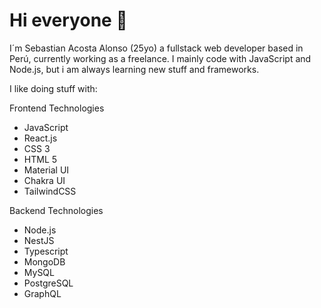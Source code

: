 # Hi everyone 👋

I´m Sebastian Acosta Alonso (25yo) a fullstack web developer based in Perú, currently working as a freelance.
I mainly code with JavaScript and Node.js, but i am always learning new stuff and frameworks.

I like doing stuff with:

Frontend Technologies
 - JavaScript
 - React.js
 - CSS 3
 - HTML 5
 - Material UI
 - Chakra UI
 - TailwindCSS

Backend Technologies
 - Node.js
 - NestJS
 - Typescript
 - MongoDB
 - MySQL
 - PostgreSQL
 - GraphQL
